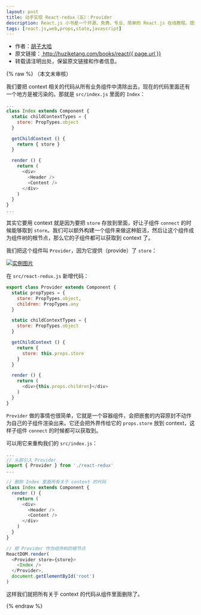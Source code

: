 ```yaml
---
layout: post
title: 动手实现 React-redux（五）：Provider
description: React.js 小书是一个开源、免费、专业、简单的 React.js 在线教程。提炼实战经验中基础的、重要的、频繁的知识进行重点讲解，让你能用最少的精力深入了解实战中最需要的 React.js 知识。
tags: [react.js,web,props,state,javascript]
---
```


<ul style='font-size: 14px;'>
  <li>
    作者：<a href="https://www.zhihu.com/people/hu-zi-da-ha" target="_blank">胡子大哈</a>
  </li>
  <li>
    原文链接：<a href="http://huziketang.com/books/react{{ page.url }}"> http://huziketang.com/books/react{{ page.url }} </a>
  </li>
  <li>转载请注明出处，保留原文链接和作者信息。</li>
</ul>

{% raw %}
（本文未审核）

我们要把 context 相关的代码从所有业务组件中清除出去，现在的代码里面还有一个地方是被污染的。那就是 `src/index.js`  里面的 `Index`：

```javascript
...
class Index extends Component {
  static childContextTypes = {
    store: PropTypes.object
  }

  getChildContext () {
    return { store }
  }

  render () {
    return (
      <div>
        <Header />
        <Content />
      </div>
    )
  }
}
...
```

其实它要用 context 就是因为要把 `store` 存放到里面，好让子组件 `connect` 的时候能够取到 `store`。我们可以额外构建一个组件来做这种脏活，然后让这个组件成为组件树的根节点，那么它的子组件都可以获取到 context 了。

我们把这个组件叫 `Provider`，因为它提供（provide）了 `store`：

<a href="http://huzidaha.github.io/static/assets/img/posts/B5DD0B85-6119-4BC3-9626-59E564B45275.png" target="_blank">![实例图片](http://huzidaha.github.io/static/assets/img/posts/B5DD0B85-6119-4BC3-9626-59E564B45275.png)</a>

在 `src/react-redux.js` 新增代码：

```javascript
export class Provider extends Component {
  static propTypes = {
    store: PropTypes.object,
    children: PropTypes.any
  }

  static childContextTypes = {
    store: PropTypes.object
  }

  getChildContext () {
    return {
      store: this.props.store
    }
  }

  render () {
    return (
      <div>{this.props.children}</div>
    )
  }
}
```

`Provider` 做的事情也很简单，它就是一个容器组件，会把嵌套的内容原封不动作为自己的子组件渲染出来。它还会把外界传给它的 `props.store` 放到 context，这样子组件 `connect` 的时候都可以获取到。

可以用它来重构我们的 `src/index.js`：

```javascript
...
// 头部引入 Provider
import { Provider } from './react-redux'
...

// 删除 Index 里面所有关于 context 的代码
class Index extends Component {
  render () {
    return (
      <div>
        <Header />
        <Content />
      </div>
    )
  }
}

// 把 Provider 作为组件树的根节点
ReactDOM.render(
  <Provider store={store}>
    <Index />
  </Provider>,
  document.getElementById('root')
)
```

这样我们就把所有关于 context 的代码从组件里面删除了。

{% endraw %}